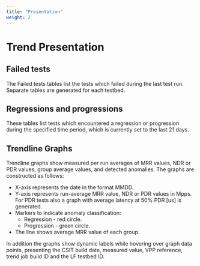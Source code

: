 ```yaml
---
title: "Presentation"
weight: 2
---
```


# Trend Presentation

## Failed tests

The Failed tests tables list the tests which failed during the last test run.
Separate tables are generated for each testbed.

## Regressions and progressions

These tables list tests which encountered a regression or progression during the
specified time period, which is currently set to the last 21 days.

## Trendline Graphs

Trendline graphs show measured per run averages of MRR values, NDR or PDR
values, group average values, and detected anomalies.
The graphs are constructed as follows:

- X-axis represents the date in the format MMDD.
- Y-axis represents run-average MRR value, NDR or PDR values in Mpps. For PDR
  tests also a graph with average latency at 50% PDR [us] is generated.
- Markers to indicate anomaly classification:
  - Regression - red circle.
  - Progression - green circle.
- The line shows average MRR value of each group.

In addition the graphs show dynamic labels while hovering over graph data
points, presenting the CSIT build date, measured value, VPP reference, trend job
build ID and the LF testbed ID.
